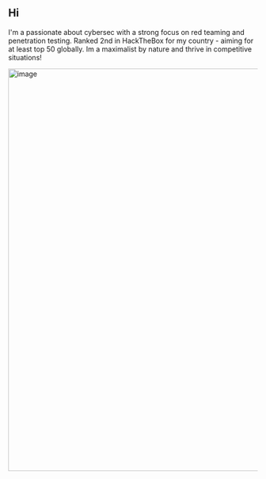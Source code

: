 ## Hi
I'm a passionate about cybersec with a strong focus on red teaming and penetration testing.
Ranked 2nd in HackTheBox for my country - aiming for at least top 50 globally. Im a maximalist by nature and thrive in competitive situations!

<img width="1599" height="812" alt="image" src="https://github.com/user-attachments/assets/58e97f1f-2299-472d-a3a8-caa24bf9f586" />



